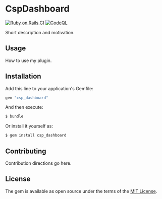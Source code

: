 # CspDashboard

<!-- badges -->
[![Ruby on Rails CI](https://github.com/Andriy0/test_csp_dashboard/actions/workflows/rubyonrails.yml/badge.svg)](https://github.com/Andriy0/test_csp_dashboard/actions/workflows/rubyonrails.yml) [![CodeQL](https://github.com/Andriy0/test_csp_dashboard/actions/workflows/github-code-scanning/codeql/badge.svg)](https://github.com/Andriy0/test_csp_dashboard/actions/workflows/github-code-scanning/codeql)

Short description and motivation.

## Usage
How to use my plugin.

## Installation
Add this line to your application's Gemfile:

```ruby
gem "csp_dashboard"
```

And then execute:
```bash
$ bundle
```

Or install it yourself as:
```bash
$ gem install csp_dashboard
```

## Contributing
Contribution directions go here.

## License
The gem is available as open source under the terms of the [MIT License](https://opensource.org/licenses/MIT).

